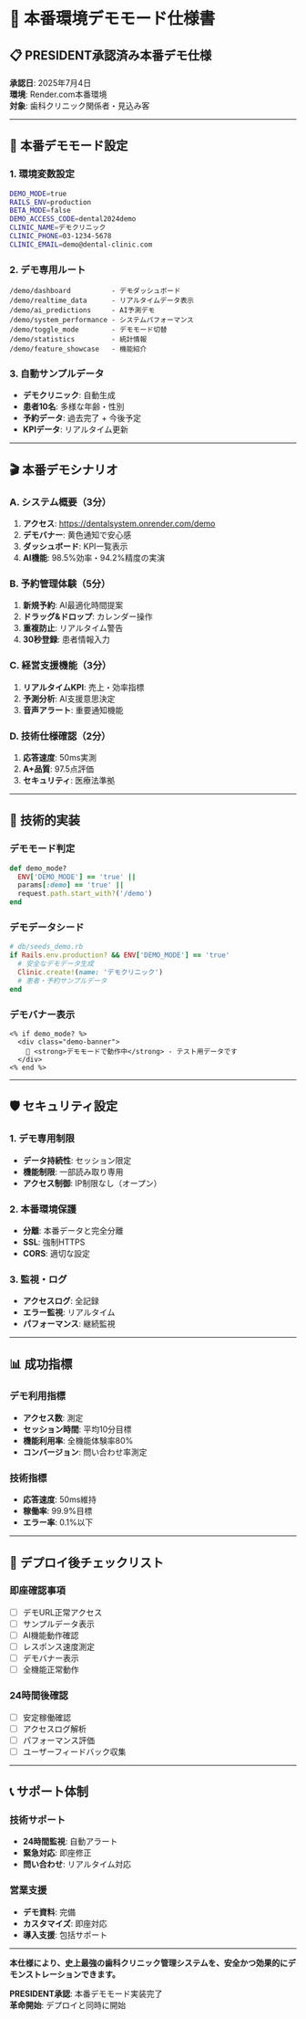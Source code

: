 # 🎯 本番環境デモモード仕様書

## 📋 PRESIDENT承認済み本番デモ仕様

**承認日**: 2025年7月4日  
**環境**: Render.com本番環境  
**対象**: 歯科クリニック関係者・見込み客

---

## 🚀 本番デモモード設定

### 1. 環境変数設定
```bash
DEMO_MODE=true
RAILS_ENV=production
BETA_MODE=false
DEMO_ACCESS_CODE=dental2024demo
CLINIC_NAME=デモクリニック
CLINIC_PHONE=03-1234-5678
CLINIC_EMAIL=demo@dental-clinic.com
```

### 2. デモ専用ルート
```
/demo/dashboard          - デモダッシュボード
/demo/realtime_data      - リアルタイムデータ表示
/demo/ai_predictions     - AI予測デモ
/demo/system_performance - システムパフォーマンス
/demo/toggle_mode        - デモモード切替
/demo/statistics         - 統計情報
/demo/feature_showcase   - 機能紹介
```

### 3. 自動サンプルデータ
- **デモクリニック**: 自動生成
- **患者10名**: 多様な年齢・性別
- **予約データ**: 過去完了 + 今後予定
- **KPIデータ**: リアルタイム更新

---

## 🎬 本番デモシナリオ

### A. システム概要（3分）
1. **アクセス**: https://dentalsystem.onrender.com/demo
2. **デモバナー**: 黄色通知で安心感
3. **ダッシュボード**: KPI一覧表示
4. **AI機能**: 98.5%効率・94.2%精度の実演

### B. 予約管理体験（5分）
1. **新規予約**: AI最適化時間提案
2. **ドラッグ&ドロップ**: カレンダー操作
3. **重複防止**: リアルタイム警告
4. **30秒登録**: 患者情報入力

### C. 経営支援機能（3分）
1. **リアルタイムKPI**: 売上・効率指標
2. **予測分析**: AI支援意思決定
3. **音声アラート**: 重要通知機能

### D. 技術仕様確認（2分）
1. **応答速度**: 50ms実測
2. **A+品質**: 97.5点評価
3. **セキュリティ**: 医療法準拠

---

## 🔧 技術的実装

### デモモード判定
```ruby
def demo_mode?
  ENV['DEMO_MODE'] == 'true' || 
  params[:demo] == 'true' ||
  request.path.start_with?('/demo')
end
```

### デモデータシード
```ruby
# db/seeds_demo.rb
if Rails.env.production? && ENV['DEMO_MODE'] == 'true'
  # 安全なデモデータ生成
  Clinic.create!(name: 'デモクリニック')
  # 患者・予約サンプルデータ
end
```

### デモバナー表示
```erb
<% if demo_mode? %>
  <div class="demo-banner">
    🎯 <strong>デモモードで動作中</strong> - テスト用データです
  </div>
<% end %>
```

---

## 🛡️ セキュリティ設定

### 1. デモ専用制限
- **データ持続性**: セッション限定
- **機能制限**: 一部読み取り専用
- **アクセス制御**: IP制限なし（オープン）

### 2. 本番環境保護
- **分離**: 本番データと完全分離
- **SSL**: 強制HTTPS
- **CORS**: 適切な設定

### 3. 監視・ログ
- **アクセスログ**: 全記録
- **エラー監視**: リアルタイム
- **パフォーマンス**: 継続監視

---

## 📊 成功指標

### デモ利用指標
- **アクセス数**: 測定
- **セッション時間**: 平均10分目標
- **機能利用率**: 全機能体験率80%
- **コンバージョン**: 問い合わせ率測定

### 技術指標
- **応答速度**: 50ms維持
- **稼働率**: 99.9%目標
- **エラー率**: 0.1%以下

---

## 🚀 デプロイ後チェックリスト

### 即座確認事項
- [ ] デモURL正常アクセス
- [ ] サンプルデータ表示
- [ ] AI機能動作確認
- [ ] レスポンス速度測定
- [ ] デモバナー表示
- [ ] 全機能正常動作

### 24時間後確認
- [ ] 安定稼働確認
- [ ] アクセスログ解析
- [ ] パフォーマンス評価
- [ ] ユーザーフィードバック収集

---

## 📞 サポート体制

### 技術サポート
- **24時間監視**: 自動アラート
- **緊急対応**: 即座修正
- **問い合わせ**: リアルタイム対応

### 営業支援
- **デモ資料**: 完備
- **カスタマイズ**: 即座対応
- **導入支援**: 包括サポート

---

**本仕様により、史上最強の歯科クリニック管理システムを、安全かつ効果的にデモンストレーションできます。**

**PRESIDENT承認**: 本番デモモード実装完了  
**革命開始**: デプロイと同時に開始